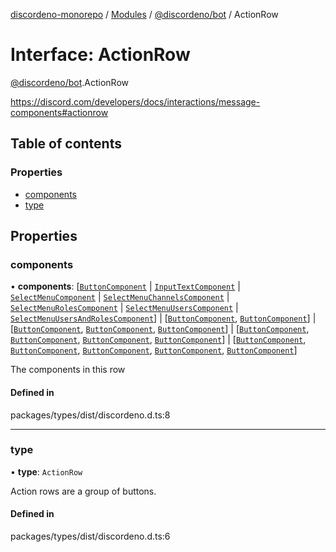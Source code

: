 [discordeno-monorepo](../README.md) / [Modules](../modules.md) / [@discordeno/bot](../modules/discordeno_bot.md) / ActionRow

# Interface: ActionRow

[@discordeno/bot](../modules/discordeno_bot.md).ActionRow

https://discord.com/developers/docs/interactions/message-components#actionrow

## Table of contents

### Properties

- [components](discordeno_bot.ActionRow.md#components)
- [type](discordeno_bot.ActionRow.md#type)

## Properties

### components

• **components**: [[`ButtonComponent`](discordeno_bot.ButtonComponent.md) \| [`InputTextComponent`](discordeno_bot.InputTextComponent.md) \| [`SelectMenuComponent`](discordeno_bot.SelectMenuComponent.md) \| [`SelectMenuChannelsComponent`](discordeno_bot.SelectMenuChannelsComponent.md) \| [`SelectMenuRolesComponent`](discordeno_bot.SelectMenuRolesComponent.md) \| [`SelectMenuUsersComponent`](discordeno_bot.SelectMenuUsersComponent.md) \| [`SelectMenuUsersAndRolesComponent`](discordeno_bot.SelectMenuUsersAndRolesComponent.md)] \| [[`ButtonComponent`](discordeno_bot.ButtonComponent.md), [`ButtonComponent`](discordeno_bot.ButtonComponent.md)] \| [[`ButtonComponent`](discordeno_bot.ButtonComponent.md), [`ButtonComponent`](discordeno_bot.ButtonComponent.md), [`ButtonComponent`](discordeno_bot.ButtonComponent.md)] \| [[`ButtonComponent`](discordeno_bot.ButtonComponent.md), [`ButtonComponent`](discordeno_bot.ButtonComponent.md), [`ButtonComponent`](discordeno_bot.ButtonComponent.md), [`ButtonComponent`](discordeno_bot.ButtonComponent.md)] \| [[`ButtonComponent`](discordeno_bot.ButtonComponent.md), [`ButtonComponent`](discordeno_bot.ButtonComponent.md), [`ButtonComponent`](discordeno_bot.ButtonComponent.md), [`ButtonComponent`](discordeno_bot.ButtonComponent.md), [`ButtonComponent`](discordeno_bot.ButtonComponent.md)]

The components in this row

#### Defined in

packages/types/dist/discordeno.d.ts:8

---

### type

• **type**: `ActionRow`

Action rows are a group of buttons.

#### Defined in

packages/types/dist/discordeno.d.ts:6
